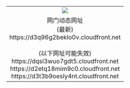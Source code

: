 ﻿<table>
  <tr></tr>
  <tr><td colspan=2 align=center><img src="https://d3q96g2beklo0v.cloudfront.net/Up/oGate.jpg" /></td></tr>
  <tr><td colspan=2 align=center>网门动态网址<br/>(最新)
<br>https://d3q96g2beklo0v.cloudfront.net
<br/><br/>(以下网址可能失效)
<br>https://dqsl3wuo7gdt5.cloudfront.net
<br>https://d2etq18mim9c0.cloudfront.net
<br>https://d3t3b9oesly4nt.cloudfront.net
    </td>
  </tr>
</table>
